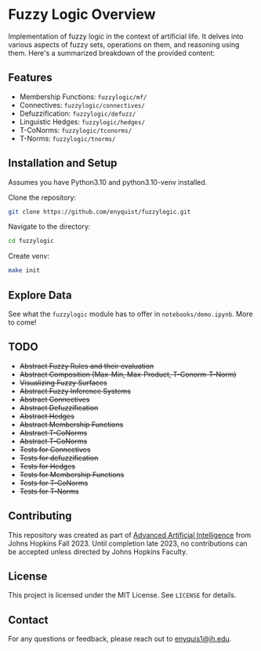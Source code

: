 Fuzzy Logic Overview
==============================
Implementation of fuzzy logic in the context of artificial life. It delves into various aspects of fuzzy sets, operations on them, and reasoning using them. Here's a summarized breakdown of the provided content:

## Features

* Membership Functions: `fuzzylogic/mf/`
* Connectives: `fuzzylogic/connectives/`
* Defuzzification: `fuzzylogic/defuzz/`
* Linguistic Hedges:
`fuzzylogic/hedges/`
* T-CoNorms: `fuzzylogic/tconorms/`
* T-Norms: `fuzzylogic/tnorms/`

## Installation and Setup

Assumes you have Python3.10 and python3.10-venv installed.

Clone the repository:

```sh
git clone https://github.com/enyquist/fuzzylogic.git
```
Navigate to the directory:

```sh
cd fuzzylogic
```

Create venv:

```sh
make init
```

## Explore Data

See what the `fuzzylogic` module has to offer in `notebooks/demo.ipynb`. More to come!

## TODO

* ~~Abstract Fuzzy Rules and their evaluation~~
* ~~Abstract Composition (Max-Min, Max-Product, T-Conorm-T-Norm)~~
* ~~Visualizing Fuzzy Surfaces~~
* ~~Abstract Fuzzy Inference Systems~~
* ~~Abstract Connectives~~
* ~~Abstract Defuzzification~~
* ~~Abstract Hedges~~
* ~~Abstract Membership Functions~~
* ~~Abstract T-CoNorms~~
* ~~Abstract T-CoNorms~~
* ~~Tests for Connectives~~
* ~~Tests for defuzzification~~
* ~~Tests for Hedges~~
* ~~Tests for Membership Functions~~
* ~~Tests for T-CoNorms~~
* ~~Tests for T-Norms~~

## Contributing

This repository was created as part of [Advanced Artificial Intelligence](https://ep.jhu.edu/courses/605743-advanced-artificial-intelligence/) from Johns Hopkins Fall 2023. Until completion late 2023, no contributions can be accepted unless directed by Johns Hopkins Faculty.

## License

This project is licensed under the MIT License. See `LICENSE` for details.

## Contact

For any questions or feedback, please reach out to enyquis1@jh.edu.

